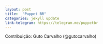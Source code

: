 ```yaml
---
layout: post
title:  "Puppet BR"
categories: jekyll update
link-telegram: https://telegram.me/puppetbr
---
```

Contribuição: Guto Carvalho (@gutocarvalho)

